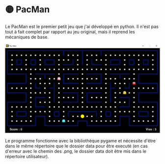 # 🟡 PacMan

Le PacMan est le premier petit jeu que j'ai développé en python. Il n'est pas tout à fait complet par rapport au jeu original, mais il reprend les mécaniques de base.

![modem](images/pacman.png "modem")

Le programme fonctionne avec la bibliothèque pygame et nécessite d'être dans le même répertoire que le dossier data pour être executé (en cas d'erreur avec le chemin des .png, le dossier data doit être mis dans le répertoire utilisateur).
